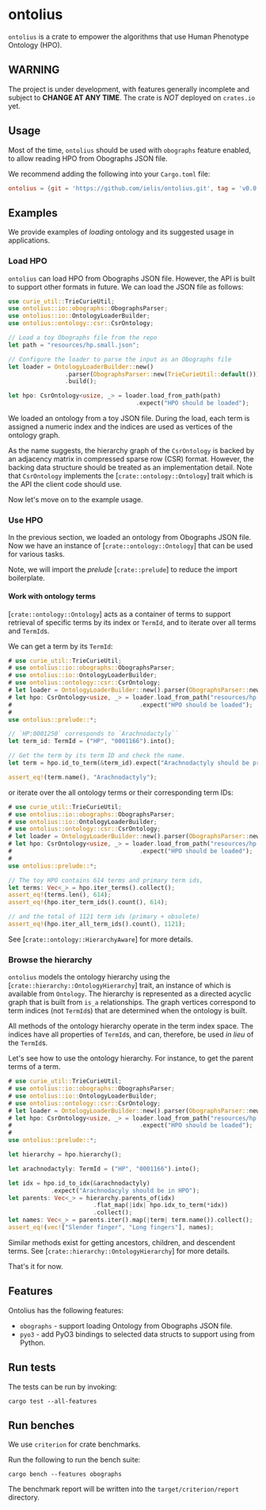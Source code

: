 # ontolius

`ontolius` is a crate to empower the algorithms that use Human Phenotype Ontology (HPO).

## WARNING

The project is under development, with features generally incomplete and subject to **CHANGE AT ANY TIME**.
The crate is *NOT* deployed on `crates.io` yet.

## Usage

Most of the time, `ontolius` should be used with `obographs` feature enabled,
to allow reading HPO from Obographs JSON file.

We recommend adding the following into your `Cargo.toml` file:

```toml
ontolius = {git = 'https://github.com/ielis/ontolius.git', tag = 'v0.0.1', features = ["obographs"]}
```

## Examples

We provide examples of *loading* ontology and its suggested usage
in applications.

### Load HPO

`ontolius` can load HPO from Obographs JSON file. 
However, the API is built to support other formats in future.
We can load the JSON file as follows:

```rust
use curie_util::TrieCurieUtil;
use ontolius::io::obographs::ObographsParser;
use ontolius::io::OntologyLoaderBuilder;
use ontolius::ontology::csr::CsrOntology;

// Load a toy Obographs file from the repo
let path = "resources/hp.small.json";

// Configure the loader to parse the input as an Obographs file
let loader = OntologyLoaderBuilder::new()
                .parser(ObographsParser::new(TrieCurieUtil::default()))
                .build();

let hpo: CsrOntology<usize, _> = loader.load_from_path(path)
                                    .expect("HPO should be loaded");
```

We loaded an ontology from a toy JSON file. 
During the load, each term is assigned a numeric index and the indices are used as vertices 
of the ontology graph. 

As the name suggests, the hierarchy graph of the `CsrOntology` 
is backed by an adjacency matrix in compressed sparse row (CSR) format.
However, the backing data structure should be treated as an implementation detail.
Note that `CsrOntology` implements the [`crate::ontology::Ontology`] trait
which is the API the client code should use. 

Now let's move on to the example usage.

### Use HPO

In the previous section, we loaded an ontology from Obographs JSON file.
Now we have an instance of [`crate::ontology::Ontology`] that can 
be used for various tasks.

Note, we will import the *prelude* [`crate::prelude`] to reduce the import boilerplate.

#### Work with ontology terms

[`crate::ontology::Ontology`] acts as a container of terms to support 
retrieval of specific terms by its index or `TermId`, and to iterate 
over all terms and `TermId`s. 

We can get a term by its `TermId`: 

```rust
# use curie_util::TrieCurieUtil;
# use ontolius::io::obographs::ObographsParser;
# use ontolius::io::OntologyLoaderBuilder;
# use ontolius::ontology::csr::CsrOntology;
# let loader = OntologyLoaderBuilder::new().parser(ObographsParser::new(TrieCurieUtil::default())).build();
# let hpo: CsrOntology<usize, _> = loader.load_from_path("resources/hp.small.json")
#                                    .expect("HPO should be loaded");
#
use ontolius::prelude::*;

// `HP:0001250` corresponds to `Arachnodactyly``
let term_id: TermId = ("HP", "0001166").into();

// Get the term by its term ID and check the name. 
let term = hpo.id_to_term(&term_id).expect("Arachnodactyly should be present");

assert_eq!(term.name(), "Arachnodactyly");
```

or iterate over the all ontology terms or their corresponding term IDs:

```rust
# use curie_util::TrieCurieUtil;
# use ontolius::io::obographs::ObographsParser;
# use ontolius::io::OntologyLoaderBuilder;
# use ontolius::ontology::csr::CsrOntology;
# let loader = OntologyLoaderBuilder::new().parser(ObographsParser::new(TrieCurieUtil::default())).build();
# let hpo: CsrOntology<usize, _> = loader.load_from_path("resources/hp.small.json")
#                                    .expect("HPO should be loaded");
#
use ontolius::prelude::*;

// The toy HPO contains 614 terms and primary term ids,
let terms: Vec<_> = hpo.iter_terms().collect();
assert_eq!(terms.len(), 614);
assert_eq!(hpo.iter_term_ids().count(), 614);

// and the total of 1121 term ids (primary + obsolete)
assert_eq!(hpo.iter_all_term_ids().count(), 1121);
```

See [`crate::ontology::HierarchyAware`] for more details.

### Browse the hierarchy

`ontolius` models the ontology hierarchy using the [`crate::hierarchy::OntologyHierarchy`] trait, 
an instance of which is available from `Ontology`. 
The hierarchy is represented as a directed acyclic graph that is built from `is_a` relationships. 
The graph vertices correspond to term indices (not `TermId`s) that are determined 
when the ontology is built.

All methods of the ontology hierarchy operate in the term index space. The indices have 
all properties of `TermId`s, and can, therefore, be used *in lieu* of the `TermId`s. 

Let's see how to use the ontology hierarchy. For instance, to get the parent terms of a term.

```rust
# use curie_util::TrieCurieUtil;
# use ontolius::io::obographs::ObographsParser;
# use ontolius::io::OntologyLoaderBuilder;
# use ontolius::ontology::csr::CsrOntology;
# let loader = OntologyLoaderBuilder::new().parser(ObographsParser::new(TrieCurieUtil::default())).build();
# let hpo: CsrOntology<usize, _> = loader.load_from_path("resources/hp.small.json")
#                                    .expect("HPO should be loaded");
#
use ontolius::prelude::*;

let hierarchy = hpo.hierarchy();

let arachnodactyly: TermId = ("HP", "0001166").into();

let idx = hpo.id_to_idx(&arachnodactyly)
            .expect("Arachnodacyly should be in HPO");
let parents: Vec<_> = hierarchy.parents_of(idx)
                        .flat_map(|idx| hpo.idx_to_term(*idx))
                        .collect();
let names: Vec<_> = parents.iter().map(|term| term.name()).collect();
assert_eq!(vec!["Slender finger", "Long fingers"], names);
```

Similar methods exist for getting ancestors, children, and descendent terms.
See [`crate::hierarchy::OntologyHierarchy`] for more details.

That's it for now.

## Features

Ontolius has the following features:

* `obographs` - support loading Ontology from Obographs JSON file.
* `pyo3` - add PyO3 bindings to selected data structs to support using from Python.


## Run tests

The tests can be run by invoking:

```shell
cargo test --all-features
```

## Run benches

We use `criterion` for crate benchmarks.

Run the following to run the bench suite:

```shell
cargo bench --features obographs
```

The benchmark report will be written into the `target/criterion/report` directory.
